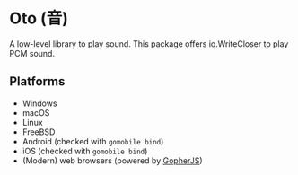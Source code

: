 # Oto (音)

A low-level library to play sound. This package offers io.WriteCloser to play PCM sound.

## Platforms

* Windows
* macOS
* Linux
* FreeBSD
* Android (checked with `gomobile bind`)
* iOS (checked with `gomobile bind`)
* (Modern) web browsers (powered by [GopherJS](https://github.com/gopherjs/gopherjs))
